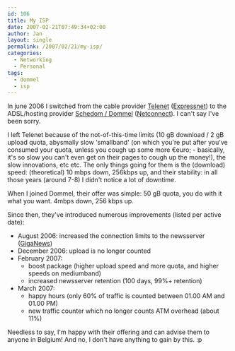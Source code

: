```yaml
---
id: 106
title: My ISP
date: 2007-02-21T07:49:34+02:00
author: Jan
layout: single
permalink: /2007/02/21/my-isp/
categories:
  - Networking
  - Personal
tags:
  - dommel
  - isp
---
```

In june 2006 I switched from the cable provider [Telenet](http://www.telenet.be/) ([Expressnet](http://www.telenet.be/nl/thuis/internet/producten/expressnet/index.page)) to the ADSL/hosting provider [Schedom / Dommel](http://www.dommel.be/) ([Netconnect](http://www.dommel.be/en/adsl/netconnect.php?cust=home)). I can't say I've been sorry.

I left Telenet because of the not-of-this-time limits (10 gB download / 2 gB upload quota, abysmally slow 'smallband' (on which you're put after you've consumed your quota, unless you cough up some more &euro;euro; - basically, it's so slow you can't even get on their pages to cough up the money!), the slow innovations, etc etc. The only things going for them is the (download) speed: (theoretical) 10 mbps down, 256kbps up, and their stability: in all those years (around 7-8) I didn't notice a lot of downtime.

When I joined Dommel, their offer was simple: 50 gB quota, you do with it what you want. 4mbps down, 256 kbps up.

Since then, they've introduced numerous improvements (listed per active date):

  * August 2006: increased the connection limits to the newsserver ([GigaNews](http://www.giganews.com)) 
  * December 2006: upload is no longer counted
  * February 2007: 
      * boost package (higher upload speed and more quota, and higher speeds on mediumband)
      * increased newsserver retention (100 days, 99%+ retention)
  * March 2007: 
      * happy hours (only 60% of traffic is counted between 01.00 AM and 01.00 PM)
      * new traffic counter which no longer counts ATM overhead (about 11%)

Needless to say, I'm happy with their offering and can advise them to anyone in Belgium! And no, I don't have anything to gain by this. :p